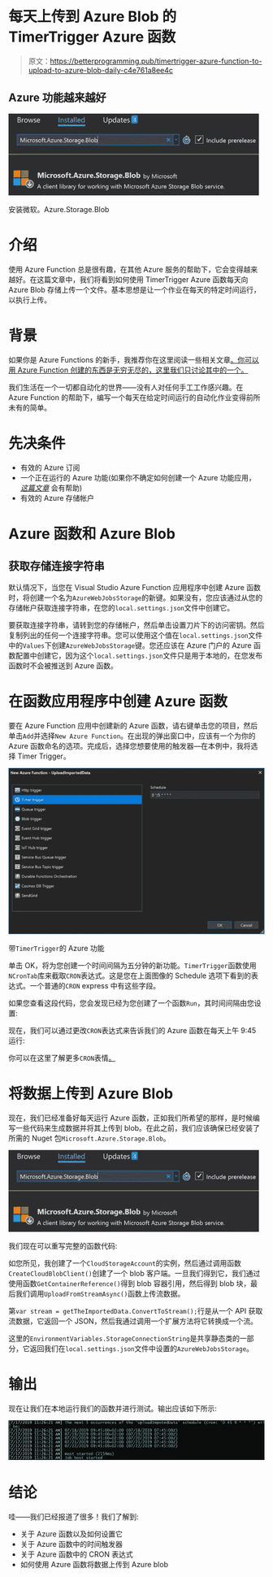 # 每天上传到 Azure Blob 的 TimerTrigger Azure 函数

> 原文：<https://betterprogramming.pub/timertrigger-azure-function-to-upload-to-azure-blob-daily-c4e761a8ee4c>

## Azure 功能越来越好

![](img/bdf6baec7f4ed8f86dfba92e0b31472f.png)

安装微软。Azure.Storage.Blob

# 介绍

使用 Azure Function 总是很有趣，在其他 Azure 服务的帮助下，它会变得越来越好。在这篇文章中，我们将看到如何使用 TimerTrigger Azure 函数每天向 Azure Blob 存储上传一个文件。基本思想是让一个作业在每天的特定时间运行，以执行上传。

# 背景

如果你是 Azure Functions 的新手，我推荐你在这里阅读一些相关文章[。你可以用 Azure Function 创建的东西是无穷无尽的，这里我们只讨论其中的一个。](https://sibeeshpassion.com/tag/azure-function/)

我们生活在一个一切都自动化的世界——没有人对任何手工工作感兴趣。在 Azure Function 的帮助下，编写一个每天在给定时间运行的自动化作业变得前所未有的简单。

# 先决条件

*   有效的 Azure 订阅
*   一个正在运行的 Azure 功能(如果你不确定如何创建一个 Azure 功能应用， [*这篇文章*](https://sibeeshpassion.com/iothubtrigger-azure-function-and-azure-iot-hub/#creating-an-azure-function-app) 会有帮助)
*   有效的 Azure 存储帐户

# Azure 函数和 Azure Blob

## 获取存储连接字符串

默认情况下，当您在 Visual Studio Azure Function 应用程序中创建 Azure 函数时，将创建一个名为`AzureWebJobsStorage`的新键。如果没有，您应该通过从您的存储帐户获取连接字符串，在您的`local.settings.json`文件中创建它。

要获取连接字符串，请转到您的存储帐户，然后单击设置刀片下的访问密钥。然后复制列出的任何一个连接字符串。您可以使用这个值在`local.settings.json`文件中的`Values`下创建`AzureWebJobsStorage`键。您还应该在 Azure 门户的 Azure 函数配置中创建它，因为这个`local.settings.json`文件只是用于本地的，在您发布函数时不会被推送到 Azure 函数。

# 在函数应用程序中创建 Azure 函数

要在 Azure Function 应用中创建新的 Azure 函数，请右键单击您的项目，然后单击`Add`并选择`New Azure Function`。在出现的弹出窗口中，应该有一个为你的 Azure 函数命名的选项。完成后，选择您想要使用的触发器—在本例中，我将选择 Timer Trigger。

![](img/3805d1e2e0fa43a726f54ee302f7b4d0.png)

带`TimerTrigger`的 Azure 功能

单击 OK，将为您创建一个时间间隔为五分钟的新功能。`TimerTrigger`函数使用`NCronTab`库来截取`CRON`表达式。这是您在上面图像的 Schedule 选项下看到的表达式。一个普通的`CRON` express 中有这些字段。

如果您查看这段代码，您会发现已经为您创建了一个函数`Run`，其时间间隔由您设置:

现在，我们可以通过更改`CRON`表达式来告诉我们的 Azure 函数在每天上午 9:45 运行:

你可以在这里了解更多`CRON`表情[。](https://docs.microsoft.com/en-us/azure/azure-functions/functions-bindings-timer#cron-expressions)

# 将数据上传到 Azure Blob

现在，我们已经准备好每天运行 Azure 函数，正如我们所希望的那样，是时候编写一些代码来生成数据并将其上传到 blob。在此之前，我们应该确保已经安装了所需的 Nuget 包`Microsoft.Azure.Storage.Blob`。

![](img/de5365e5c2aae6cde7f16a01011fb34c.png)

我们现在可以重写完整的函数代码:

如您所见，我创建了一个`CloudStorageAccount`的实例，然后通过调用函数`CreateCloudBlobClient()`创建了一个 blob 客户端。一旦我们得到它，我们通过使用函数`GetContainerReference()`得到 blob 容器引用，然后得到 blob 块，最后我们调用`UploadFromStreamAsync()`函数上传流数据。

第`var stream = getTheImportedData.ConvertToStream();`行是从一个 API 获取流数据，它返回一个 JSON，然后我通过调用一个扩展方法将它转换成一个流。

这里的`EnvironmentVariables.StorageConnectionString`是共享静态类的一部分，它返回我们在`local.settings.json`文件中设置的`AzureWebJobsStorage`。

# 输出

现在让我们在本地运行我们的函数并进行测试。输出应该如下所示:

![](img/84f8aabe603e6eddc8981b2f17d55bbb.png)

# 结论

哇——我们已经报道了很多！我们了解到:

*   关于 Azure 函数以及如何设置它
*   关于 Azure 函数中的时间触发器
*   关于 Azure 函数中的 CRON 表达式
*   如何使用 Azure 函数将数据上传到 Azure blob